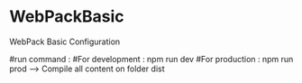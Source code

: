 # WebPackBasic
WebPack Basic Configuration

#run command :
#For development : npm run dev
#For production : npm run prod --> Compile all content on folder dist 
